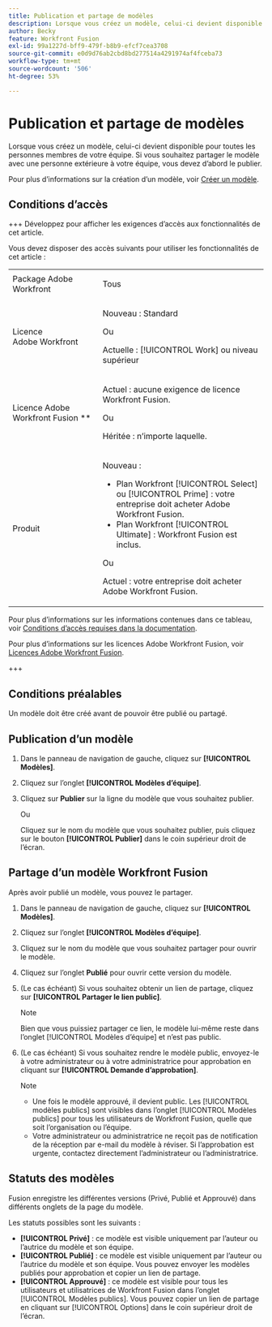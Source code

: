 ```yaml
---
title: Publication et partage de modèles
description: Lorsque vous créez un modèle, celui-ci devient disponible pour toutes les personnes membres de votre équipe. Si vous souhaitez partager le modèle avec une personne extérieure à votre équipe, vous devez d’abord le publier.
author: Becky
feature: Workfront Fusion
exl-id: 99a1227d-bff9-479f-b8b9-efcf7cea3708
source-git-commit: e0d9d76ab2cbd8bd277514a4291974af4fceba73
workflow-type: tm+mt
source-wordcount: '506'
ht-degree: 53%

---
```


# Publication et partage de modèles

Lorsque vous créez un modèle, celui-ci devient disponible pour toutes les personnes membres de votre équipe. Si vous souhaitez partager le modèle avec une personne extérieure à votre équipe, vous devez d’abord le publier.

Pour plus d’informations sur la création d’un modèle, voir [Créer un modèle](/help/workfront-fusion/create-and-manage-templates/create-new-fusion-templates.md).

## Conditions d’accès

+++ Développez pour afficher les exigences d’accès aux fonctionnalités de cet article.

Vous devez disposer des accès suivants pour utiliser les fonctionnalités de cet article :

<table style="table-layout:auto">
 <col> 
 <col> 
 <tbody> 
  <tr> 
   <td role="rowheader">Package Adobe Workfront</td> 
   <td> <p>Tous</p> </td> 
  </tr> 
  <tr data-mc-conditions=""> 
   <td role="rowheader">Licence Adobe Workfront</td> 
   <td> <p>Nouveau : Standard</p><p>Ou</p><p>Actuelle : [!UICONTROL Work] ou niveau supérieur</p> </td> 
  </tr> 
  <tr> 
   <td role="rowheader">Licence Adobe Workfront Fusion **</td> 
   <td>
   <p>Actuel : aucune exigence de licence Workfront Fusion.</p>
   <p>Ou</p>
   <p>Héritée : n’importe laquelle. </p>
   </td> 
  </tr> 
  <tr> 
   <td role="rowheader">Produit</td> 
   <td>
   <p>Nouveau :</p> <ul><li>Plan Workfront [!UICONTROL Select] ou [!UICONTROL Prime] : votre entreprise doit acheter Adobe Workfront Fusion.</li><li>Plan Workfront [!UICONTROL Ultimate] : Workfront Fusion est inclus.</li></ul>
   <p>Ou</p>
   <p>Actuel : votre entreprise doit acheter Adobe Workfront Fusion.</p>
   </td> 
  </tr>
 </tbody> 
</table>

Pour plus d’informations sur les informations contenues dans ce tableau, voir [Conditions d’accès requises dans la documentation](/help/workfront-fusion/references/licenses-and-roles/access-level-requirements-in-documentation.md).

Pour plus d’informations sur les licences Adobe Workfront Fusion, voir [Licences Adobe Workfront Fusion](/help/workfront-fusion/set-up-and-manage-workfront-fusion/licensing-operations-overview/license-automation-vs-integration.md).

+++

## Conditions préalables

Un modèle doit être créé avant de pouvoir être publié ou partagé.

## Publication d’un modèle

1. Dans le panneau de navigation de gauche, cliquez sur **[!UICONTROL Modèles]**.
1. Cliquez sur l’onglet **[!UICONTROL Modèles d’équipe]**.
1. Cliquez sur **Publier** sur la ligne du modèle que vous souhaitez publier.

   Ou


   Cliquez sur le nom du modèle que vous souhaitez publier, puis cliquez sur le bouton **[!UICONTROL Publier]** dans le coin supérieur droit de l’écran.

## Partage d’un modèle Workfront Fusion

Après avoir publié un modèle, vous pouvez le partager.

1. Dans le panneau de navigation de gauche, cliquez sur **[!UICONTROL Modèles]**.
1. Cliquez sur l’onglet **[!UICONTROL Modèles d’équipe]**.
1. Cliquez sur le nom du modèle que vous souhaitez partager pour ouvrir le modèle.
1. Cliquez sur l’onglet **Publié** pour ouvrir cette version du modèle.
1. (Le cas échéant) Si vous souhaitez obtenir un lien de partage, cliquez sur **[!UICONTROL Partager le lien public]**.

   >[!NOTE]
   >
   >Bien que vous puissiez partager ce lien, le modèle lui-même reste dans l’onglet [!UICONTROL Modèles d’équipe] et n’est pas public.

1. (Le cas échéant) Si vous souhaitez rendre le modèle public, envoyez-le à votre administrateur ou à votre administratrice pour approbation en cliquant sur **[!UICONTROL Demande d’approbation]**.

   >[!NOTE]
   >
   >* Une fois le modèle approuvé, il devient public. Les [!UICONTROL modèles publics] sont visibles dans l’onglet [!UICONTROL Modèles publics] pour tous les utilisateurs de Workfront Fusion, quelle que soit l’organisation ou l’équipe.
   >* Votre administrateur ou administratrice ne reçoit pas de notification de la réception par e-mail du modèle à réviser. Si l’approbation est urgente, contactez directement l’administrateur ou l’administratrice.


## Statuts des modèles

Fusion enregistre les différentes versions (Privé, Publié et Approuvé) dans différents onglets de la page du modèle.

Les statuts possibles sont les suivants :

* **[!UICONTROL Privé]** : ce modèle est visible uniquement par l’auteur ou l’autrice du modèle et son équipe.
* **[!UICONTROL Publié]** : ce modèle est visible uniquement par l’auteur ou l’autrice du modèle et son équipe. Vous pouvez envoyer les modèles publiés pour approbation et copier un lien de partage.
* **[!UICONTROL Approuvé]** : ce modèle est visible pour tous les utilisateurs et utilisatrices de Workfront Fusion dans l’onglet [!UICONTROL Modèles publics]. Vous pouvez copier un lien de partage en cliquant sur [!UICONTROL Options] dans le coin supérieur droit de l’écran.

<!--You can also check the status from the [!UICONTROL Team templates] tab. If a template is published, it will have an icon to the right of the template name.

* **Eye icon**: The template is published, it is visible only for the team, and the approval request was not sent.
* **Yellow checkmark icon**: The template is published, it is visible only for the team, and the approval request was sent.
* **Green checkmark icon**: The template is published and public. It is visible for any Workfront Fusion user in the [!UICONTROL Public templates] tab. It is also still visible in the [!UICONTROL Team templates] tab, and the template author or their team member can still edit it.

Templates without icons have [!UICONTROL Private] status. They are not published and are visible only to the team.
-->
